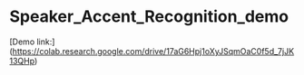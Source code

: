 # Speaker_Accent_Recognition_demo
[Demo link:] (https://colab.research.google.com/drive/17aG6Hpj1oXyJSqmOaC0f5d_7jJK13QHp)
